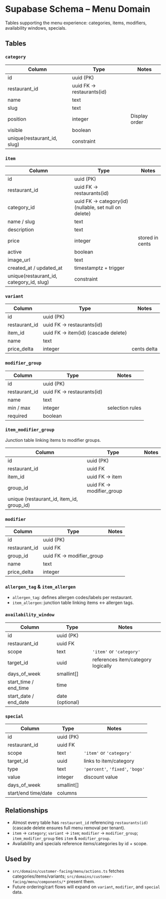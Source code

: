 # Supabase Schema – Menu Domain

Tables supporting the menu experience: categories, items, modifiers, availability windows, specials.

## Tables

### `category`
| Column | Type | Notes |
| --- | --- | --- |
| id | uuid (PK) |
| restaurant_id | uuid FK → restaurants(id) |
| name | text |
| slug | text |
| position | integer | Display order |
| visible | boolean |
| unique(restaurant_id, slug) | constraint |

### `item`
| Column | Type | Notes |
| --- | --- | --- |
| id | uuid (PK) |
| restaurant_id | uuid FK → restaurants(id) |
| category_id | uuid FK → category(id) (nullable, set null on delete) |
| name / slug | text |
| description | text |
| price | integer | stored in cents |
| active | boolean |
| image_url | text |
| created_at / updated_at | timestamptz + trigger |
| unique(restaurant_id, category_id, slug) | constraint |

### `variant`
| Column | Type | Notes |
| --- | --- | --- |
| id | uuid (PK) |
| restaurant_id | uuid FK → restaurants(id) |
| item_id | uuid FK → item(id) (cascade delete) |
| name | text |
| price_delta | integer | cents delta |

### `modifier_group`
| Column | Type | Notes |
| --- | --- | --- |
| id | uuid (PK) |
| restaurant_id | uuid FK → restaurants(id) |
| name | text |
| min / max | integer | selection rules |
| required | boolean |

### `item_modifier_group`
Junction table linking items to modifier groups.

| Column | Type | Notes |
| --- | --- | --- |
| id | uuid (PK) |
| restaurant_id | uuid FK |
| item_id | uuid FK → item |
| group_id | uuid FK → modifier_group |
| unique (restaurant_id, item_id, group_id) |

### `modifier`
| Column | Type | Notes |
| --- | --- | --- |
| id | uuid (PK) |
| restaurant_id | uuid FK |
| group_id | uuid FK → modifier_group |
| name | text |
| price_delta | integer |

### `allergen_tag` & `item_allergen`
- `allergen_tag`: defines allergen codes/labels per restaurant.
- `item_allergen`: junction table linking items ↔ allergen tags.

### `availability_window`
| Column | Type | Notes |
| --- | --- | --- |
| id | uuid (PK) |
| restaurant_id | uuid FK |
| scope | text | `'item'` or `'category'` |
| target_id | uuid | references item/category logically |
| days_of_week | smallint[] |
| start_time / end_time | time |
| start_date / end_date | date (optional) |

### `special`
| Column | Type | Notes |
| --- | --- | --- |
| id | uuid (PK) |
| restaurant_id | uuid FK |
| scope | text | `'item'` or `'category'` |
| target_id | uuid | links to item/category |
| type | text | `'percent'`, `'fixed'`, `'bogo'` |
| value | integer | discount value |
| days_of_week | smallint[] |
| start/end time/date | columns |

## Relationships
- Almost every table has `restaurant_id` referencing `restaurants(id)` (cascade delete ensures full menu removal per tenant).
- `item` → `category`; `variant` → `item`; `modifier` → `modifier_group`; `item_modifier_group` ties `item` & `modifier_group`.
- Availability and specials reference items/categories by id + scope.

## Used by
- `src/domains/customer-facing/menu/actions.ts` fetches categories/items/variants; `src/domains/customer-facing/menu/components/*` present them.
- Future ordering/cart flows will expand on `variant`, `modifier`, and `special` data.

